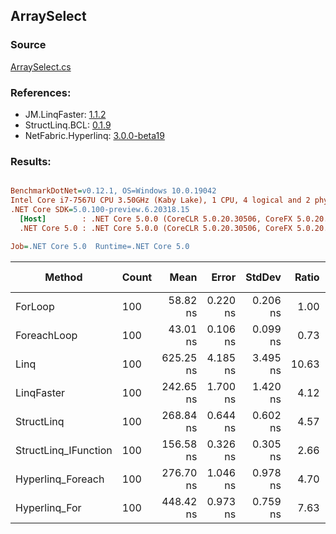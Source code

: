 ﻿## ArraySelect

### Source
[ArraySelect.cs](../LinqBenchmarks/ArraySelect.cs)

### References:
- JM.LinqFaster: [1.1.2](https://www.nuget.org/packages/JM.LinqFaster/1.1.2)
- StructLinq.BCL: [0.1.9](https://www.nuget.org/packages/StructLinq.BCL/0.1.9)
- NetFabric.Hyperlinq: [3.0.0-beta19](https://www.nuget.org/packages/NetFabric.Hyperlinq/3.0.0-beta19)

### Results:
``` ini

BenchmarkDotNet=v0.12.1, OS=Windows 10.0.19042
Intel Core i7-7567U CPU 3.50GHz (Kaby Lake), 1 CPU, 4 logical and 2 physical cores
.NET Core SDK=5.0.100-preview.6.20318.15
  [Host]        : .NET Core 5.0.0 (CoreCLR 5.0.20.30506, CoreFX 5.0.20.30506), X64 RyuJIT
  .NET Core 5.0 : .NET Core 5.0.0 (CoreCLR 5.0.20.30506, CoreFX 5.0.20.30506), X64 RyuJIT

Job=.NET Core 5.0  Runtime=.NET Core 5.0  

```
|               Method | Count |      Mean |    Error |   StdDev | Ratio | RatioSD |  Gen 0 | Gen 1 | Gen 2 | Allocated |
|--------------------- |------ |----------:|---------:|---------:|------:|--------:|-------:|------:|------:|----------:|
|              ForLoop |   100 |  58.82 ns | 0.220 ns | 0.206 ns |  1.00 |    0.00 |      - |     - |     - |         - |
|          ForeachLoop |   100 |  43.01 ns | 0.106 ns | 0.099 ns |  0.73 |    0.00 |      - |     - |     - |         - |
|                 Linq |   100 | 625.25 ns | 4.185 ns | 3.495 ns | 10.63 |    0.08 | 0.0229 |     - |     - |      48 B |
|           LinqFaster |   100 | 242.65 ns | 1.700 ns | 1.420 ns |  4.12 |    0.03 | 0.2027 |     - |     - |     424 B |
|           StructLinq |   100 | 268.84 ns | 0.644 ns | 0.602 ns |  4.57 |    0.02 |      - |     - |     - |         - |
| StructLinq_IFunction |   100 | 156.58 ns | 0.326 ns | 0.305 ns |  2.66 |    0.01 |      - |     - |     - |         - |
|    Hyperlinq_Foreach |   100 | 276.70 ns | 1.046 ns | 0.978 ns |  4.70 |    0.02 |      - |     - |     - |         - |
|        Hyperlinq_For |   100 | 448.42 ns | 0.973 ns | 0.759 ns |  7.63 |    0.02 |      - |     - |     - |         - |

